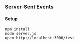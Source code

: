 ### Server-Sent Events


#### Setup

```
npm install
node server.js
open http://localhost:3000/test
```
